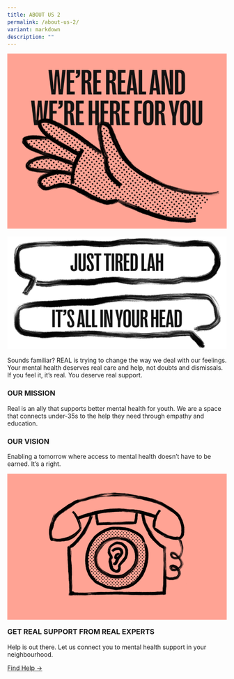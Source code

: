 ```yaml
---
title: ABOUT US 2
permalink: /about-us-2/
variant: markdown
description: ""
---
```

![we're real and we're here for you](/images/Webpage%20assets/about_us_hero.png)

!["just tired lah", "it's all in your head" they said](/images/Webpage%20assets/about_us_hero_2.png)

<p>Sounds familiar? REAL is trying to change the way we deal with our feelings.
Your mental health deserves real care and help, not doubts and dismissals.
If you feel it, it’s real. You deserve real support.</p>

### **OUR MISSION**
<p style="margin-top:0px;">Real is an ally that supports better mental health for youth. We are a space that connects under-35s to the help they need through empathy and education.</p>

### **OUR VISION**
<p style="margin-top:0px;">Enabling a tomorrow where access to mental health doesn’t have to be earned. It’s a right.</p>

![feel free to contact us for support](/images/Webpage%20assets/get_support.png)
<h3 style="margin-top:0px;"><strong>GET REAL SUPPORT FROM REAL EXPERTS</strong></h3>
<p style="margin-top:0px;">Help is out there. Let us connect you to mental health support in your neighbourhood.</p>

<p style="margin-top:0px;"><a target="_blank" href="https://placehold.co/">Find Help →</a> </p>